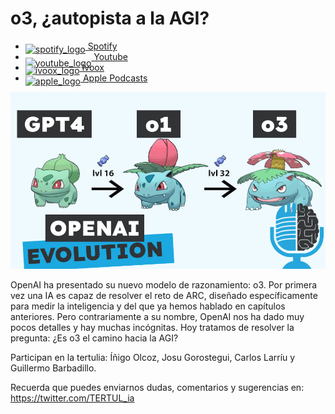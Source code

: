 # o3, ¿autopista a la AGI?

- [<img src="https://cdn.iconscout.com/icon/free/png-256/spotify-36-721973.png" alt="spotify_logo" width="32" style="position: relative; top: 5px;"> Spotify](https://open.spotify.com/episode/0yT1NDoiwGKqJcL9ALwPWi?si=1-q0O0-JQwOoj4uXvXC6PQ)
- [<img src="https://cdn.icon-icons.com/icons2/195/PNG/256/YouTube_23392.png" alt="youtube_logo" width="32" style="position: relative; top: 10px;"> Youtube](https://youtu.be/CTRCHN8aI70)
- [<img src="https://i0.wp.com/parqueeste.org/wp-content/uploads/2020/07/ivoox-icon.png?fit=256%2C256&ssl=1" alt="ivoox_logo" width="32" style="position: relative; top: 5px;"> Ivoox](https://go.ivoox.com/rf/137178656)
- [<img src="https://cdn.iconscout.com/icon/free/png-256/apple-853-675472.png" alt="apple_logo" width="32" style="position: relative; top: 5px;"> Apple Podcasts](https://podcasts.apple.com/us/podcast/o3-autopista-a-la-agi/id1669083682?i=1000681441827)

![o3](res/2024-12-23-17-46-11.png)

OpenAI ha presentado su nuevo modelo de razonamiento: o3. Por primera vez una IA es capaz de resolver el reto de ARC, diseñado específicamente para medir la inteligencia y del que ya hemos hablado en capítulos anteriores. Pero contrariamente a su nombre, OpenAI nos ha dado muy pocos detalles y hay muchas incógnitas. Hoy tratamos de resolver la pregunta: ¿Es o3 el camino hacia la AGI?

Participan en la tertulia: Íñigo Olcoz, Josu Gorostegui, Carlos Larríu y Guillermo Barbadillo.

Recuerda que puedes enviarnos dudas, comentarios y sugerencias en: <https://twitter.com/TERTUL_ia>